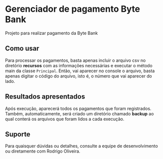 # Gerenciador de pagamento Byte Bank

Projeto para realizar pagamento da Byte Bank

## Como usar

Para processar os pagamentos, basta apenas incluir o arquivo csv no diretório **recursos** com as informações necessárias e executar o método main da classe `Principal`. Então, vai aparecer no console o arquivo, basta apenas digitar o código do arquivo, isto é, o número que vai aparecer do lado.

## Resultados apresentados

Após execução, aparecerá todos os pagamentos que foram registrados. Também, automaticamente, será criado um diretório chamado **backup** ao qual conterá os arquivos que foram lidos a cada execução.

## Suporte

Para quaisquer dúvidas ou detalhes, consulte a equipe de desenvolvimento ou diretamente com Rodrigo Oliveira.